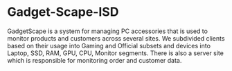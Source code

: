 # Gadget-Scape-ISD
GadgetScape is a system for managing PC accessories that is used to monitor products and 
customers across several sites. We subdivided clients based on their usage into Gaming and Official 
subsets and devices into Laptop, SSD, RAM, GPU, CPU, Monitor segments. There is also a server 
site which is responsible for monitoring order and customer data. 
